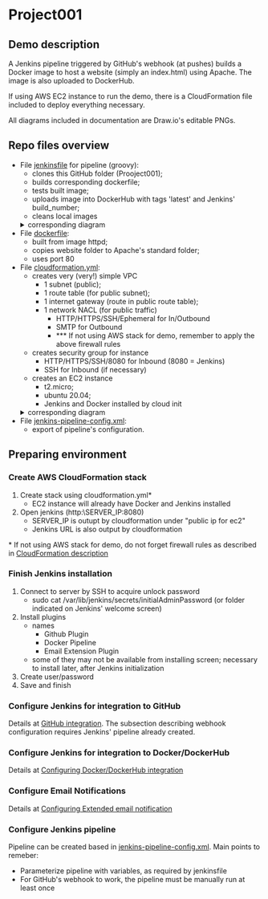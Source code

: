 # Project001

## Demo description

A Jenkins pipeline triggered by GitHub's webhook (at pushes) builds a Docker image to host a website (simply an index.html) using Apache. The image is also uploaded to DockerHub.

If using AWS EC2 instance to run the demo, there is a CloudFormation file included to deploy everything necessary.

All diagrams included in documentation are Draw.io's editable PNGs.

## Repo files overview

* File [jenkinsfile](jenkinsfile) for pipeline (groovy):
  * clones this GitHub folder (Prooject001);
  * builds corresponding dockerfile;
  * tests built image;
  * uploads image into DockerHub with tags 'latest' and Jenkins' build_number;
  * cleans local images
   <details><summary>corresponding diagram</summary><img src="documents/jenkins-diagram.png"></details>
* File [dockerfile](dockerfile):
  * built from image httpd;
  * copies website folder to Apache's standard folder;
  * uses port 80
* File [cloudformation.yml](cloudformation.yml):
  * creates very (very!) simple VPC
    * 1 subnet (public);
    * 1 route table (for public subnet);
    * 1 internet gateway (route in public route table);
    * 1 network NACL (for public traffic) <a name="firewallrules"></a>
      * HTTP/HTTPS/SSH/Ephemeral for In/Outbound
      * SMTP for Outbound
      * \*\*\* If not using AWS stack for demo, remember to apply the above firewall rules
  * creates security group for instance
    * HTTP/HTTPS/SSH/8080 for Inbound (8080 = Jenkins)
    * SSH for Inbound (if necessary)
  * creates an EC2 instance
    * t2.micro;
    * ubuntu 20.04;
    * Jenkins and Docker installed by cloud init
   <details><summary>corresponding diagram</summary><img src="documents/cloudformation-diagram.png"></details>
* File [jenkins-pipeline-config.xml](jenkins-pipeline-config.xml):
  * export of pipeline's configuration.

## Preparing environment

### Create AWS CloudFormation stack

1. Create stack using cloudformation.yml\*
   * EC2 instance will already have Docker and Jenkins installed
1. Open jenkins (http:\\SERVER_IP:8080)
   * SERVER_IP is outupt by cloudformation under "public ip for ec2"
   * Jenkins URL is also output by cloudformation

\* If not using AWS stack for demo, do not forget firewall rules as described in [CloudFormation description](#firewallrules)

### Finish Jenkins installation

1. Connect to server by SSH to acquire unlock password
   * sudo cat /var/lib/jenkins/secrets/initialAdminPassword (or folder indicated on Jenkins' welcome screen)
1. Install plugins
   * names
     * Github Plugin
     * Docker Pipeline
     * Email Extension Plugin
   * some of they may not be available from installing screen; necessary to install later, after Jenkins initialization
1. Create user/password
1. Save and finish

### Configure Jenkins for integration to GitHub

Details at [GitHub integration](https://github.com/MariMendM/devops-sandbox/wiki/Jenkins#JenkinsGitHub). The subsection describing webhook configuration requires Jenkins' pipeline already created.

### Configure Jenkins for integration to Docker/DockerHub

Details at [Configuring Docker/DockerHub integration](https://github.com/MariMendM/devops-sandbox/wiki/Jenkins#JenkinsDocker)

### Configure Email Notifications

Details at [Configuring Extended email notification](https://github.com/MariMendM/devops-sandbox/wiki/Jenkins#JenkinsExtEmailNot)

### Configure Jenkins pipeline

Pipeline can be created based in [jenkins-pipeline-config.xml](jenkins-pipeline-config.xml). Main points to remeber:
* Parameterize pipeline with variables, as required by jenkinsfile
* For GitHub's webhook to work, the pipeline must be manually run at least once

